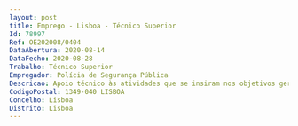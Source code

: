 ```yaml
--- 
layout: post
title: Emprego - Lisboa - Técnico Superior
Id: 78997
Ref: OE202008/0404
DataAbertura: 2020-08-14
DataFecho: 2020-08-28
Trabalho: Técnico Superior
Empregador: Polícia de Segurança Pública
Descricao: Apoio técnico às atividades que se insiram nos objetivos gerais do ICPOL ISCPSI designadamente o acompanhamento da execução financeira, administrativa e científica dos projetos de I&D, objeto de financiamento, de acordo com a normação vigente e aplicável.Organização e realização de tarefas gestionárias de controlo financeiro e contabilístico do ICPOL ISCPSI, nomeadamente a)	Recolha e tratamento de dados para a elaboração de relatórios, estudos, pareceres, informações e outros documentos, de caráter técnico e administrativo, associados à atividade da unidade de I&Db)	Gestão e submissão de listagens de despesas segundo as regras de financiamento da FCT c)	Ligação entre as equipas de investigação, a direção do ICPOL ISCPSI, os serviços da PSP e a entidade financiadora, em todos os momentos dos projetos 
CodigoPostal: 1349-040 LISBOA
Concelho: Lisboa
Distrito: Lisboa
--- 
```

